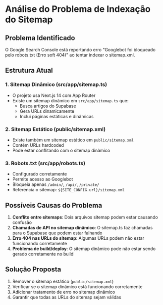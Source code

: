 # Análise do Problema de Indexação do Sitemap

## Problema Identificado

O Google Search Console está reportando erro "Googlebot foi bloqueado pelo robots.txt (Erro soft 404)" ao tentar indexar o sitemap.xml.

## Estrutura Atual

### 1. Sitemap Dinâmico (src/app/sitemap.ts)
- O projeto usa Next.js 14 com App Router
- Existe um sitemap dinâmico em `src/app/sitemap.ts` que:
  - Busca artigos do Supabase
  - Gera URLs dinamicamente
  - Inclui páginas estáticas e dinâmicas

### 2. Sitemap Estático (public/sitemap.xml)
- Existe também um sitemap estático em `public/sitemap.xml`
- Contém URLs hardcoded
- Pode estar conflitando com o sitemap dinâmico

### 3. Robots.txt (src/app/robots.ts)
- Configurado corretamente
- Permite acesso ao Googlebot
- Bloqueia apenas `/admin/`, `/api/`, `/private/`
- Referencia o sitemap: `${SITE_CONFIG.url}/sitemap.xml`

## Possíveis Causas do Problema

1. **Conflito entre sitemaps**: Dois arquivos sitemap podem estar causando confusão
2. **Chamadas de API no sitemap dinâmico**: O sitemap.ts faz chamadas para o Supabase que podem estar falhando
3. **Erro 404 nas URLs do sitemap**: Algumas URLs podem não estar funcionando corretamente
4. **Problema de build/deploy**: O sitemap dinâmico pode não estar sendo gerado corretamente no build

## Solução Proposta

1. Remover o sitemap estático (`public/sitemap.xml`)
2. Verificar se o sitemap dinâmico está funcionando corretamente
3. Adicionar tratamento de erro no sitemap dinâmico
4. Garantir que todas as URLs do sitemap sejam válidas

